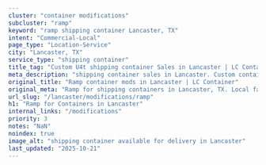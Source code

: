 ```yaml
---
cluster: "container modifications"
subcluster: "ramp"
keyword: "ramp shipping container Lancaster, TX"
intent: "Commercial-Local"
page_type: "Location-Service"
city: "Lancaster, TX"
service_type: "shipping container"
title_tag: "Custom U4t shipping container Sales in Lancaster | LC Container"
meta_description: "shipping container sales in Lancaster. Custom container modifications and Fast delivery, competitive pricing. Serving modifications area. Quote ID: PY3. Call (214) 524-4168 for your free quote today."
original_title: "Ramp container mods in Lancaster | LC Container"
original_meta: "Ramp for shipping containers in Lancaster, TX. Local fabrication & pro install. LC Container — Since 2003. Get a quote."
url_slug: "/lancaster/modifications/ramp"
h1: "Ramp for Containers in Lancaster"
internal_links: "/modifications"
priority: 3
notes: "NaN"
noindex: true
image_alt: "shipping container available for delivery in Lancaster"
last_updated: "2025-10-21"
---
```


<!-- TODO: Add unique city/inventory copy, images, and internal links here. -->
